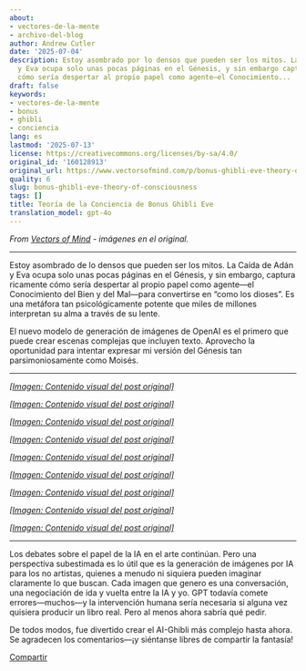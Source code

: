 ```yaml
---
about:
- vectores-de-la-mente
- archivo-del-blog
author: Andrew Cutler
date: '2025-07-04'
description: Estoy asombrado por lo densos que pueden ser los mitos. La Caída de Adán
  y Eva ocupa solo unas pocas páginas en el Génesis, y sin embargo captura ricamente
  cómo sería despertar al propio papel como agente—el Conocimiento...
draft: false
keywords:
- vectores-de-la-mente
- bonus
- ghibli
- conciencia
lang: es
lastmod: '2025-07-13'
license: https://creativecommons.org/licenses/by-sa/4.0/
original_id: '160128913'
original_url: https://www.vectorsofmind.com/p/bonus-ghibli-eve-theory-of-consciousness
quality: 6
slug: bonus-ghibli-eve-theory-of-consciousness
tags: []
title: Teoría de la Conciencia de Bonus Ghibli Eve
translation_model: gpt-4o
---
```


*From [Vectors of Mind](https://www.vectorsofmind.com/p/bonus-ghibli-eve-theory-of-consciousness) - imágenes en el original.*

---

Estoy asombrado de lo densos que pueden ser los mitos. La Caída de Adán y Eva ocupa solo unas pocas páginas en el Génesis, y sin embargo, captura ricamente cómo sería despertar al propio papel como agente—el Conocimiento del Bien y del Mal—para convertirse en “como los dioses”. Es una metáfora tan psicológicamente potente que miles de millones interpretan su alma a través de su lente.

El nuevo modelo de generación de imágenes de OpenAI es el primero que puede crear escenas complejas que incluyen texto. Aprovecho la oportunidad para intentar expresar mi versión del Génesis tan parsimoniosamente como Moisés.

* * *

[*[Imagen: Contenido visual del post original]*](https://substackcdn.com/image/fetch/$s_!y2Yi!,f_auto,q_auto:good,fl_progressive:steep/https%3A%2F%2Fsubstack-post-media.s3.amazonaws.com%2Fpublic%2Fimages%2F10240443-db9f-4ff1-91d5-2b207ddc498d_1024x1536.png)

[*[Imagen: Contenido visual del post original]*](https://substackcdn.com/image/fetch/$s_!xVLb!,f_auto,q_auto:good,fl_progressive:steep/https%3A%2F%2Fsubstack-post-media.s3.amazonaws.com%2Fpublic%2Fimages%2Fc6f93096-6e32-4f37-9771-1a945d98bad1_1024x1536.webp)

[*[Imagen: Contenido visual del post original]*](https://substackcdn.com/image/fetch/$s_!o7zQ!,f_auto,q_auto:good,fl_progressive:steep/https%3A%2F%2Fsubstack-post-media.s3.amazonaws.com%2Fpublic%2Fimages%2F0a0d0838-ed0b-499c-ba1e-b3d038623e7b_1024x1536.png)

[*[Imagen: Contenido visual del post original]*](https://substackcdn.com/image/fetch/$s_!w0eL!,f_auto,q_auto:good,fl_progressive:steep/https%3A%2F%2Fsubstack-post-media.s3.amazonaws.com%2Fpublic%2Fimages%2F5335633a-4e08-4ee5-a2d0-5d61589f8da8_1024x1536.png)

[*[Imagen: Contenido visual del post original]*](https://substackcdn.com/image/fetch/$s_!xul4!,f_auto,q_auto:good,fl_progressive:steep/https%3A%2F%2Fsubstack-post-media.s3.amazonaws.com%2Fpublic%2Fimages%2Fa1f8bede-83b8-41c3-a59d-4037ff58a70e_1024x1536.webp)

[*[Imagen: Contenido visual del post original]*](https://substackcdn.com/image/fetch/$s_!NB9o!,f_auto,q_auto:good,fl_progressive:steep/https%3A%2F%2Fsubstack-post-media.s3.amazonaws.com%2Fpublic%2Fimages%2F8df6d2ec-a33c-4420-80e1-60a820ed6106_1024x1536.webp)

[*[Imagen: Contenido visual del post original]*](https://substackcdn.com/image/fetch/$s_!3XqZ!,f_auto,q_auto:good,fl_progressive:steep/https%3A%2F%2Fsubstack-post-media.s3.amazonaws.com%2Fpublic%2Fimages%2F7296a31b-d032-4b9c-a5b6-af886769c1df_1024x1536.webp)

[*[Imagen: Contenido visual del post original]*](https://substackcdn.com/image/fetch/$s_!bC4j!,f_auto,q_auto:good,fl_progressive:steep/https%3A%2F%2Fsubstack-post-media.s3.amazonaws.com%2Fpublic%2Fimages%2F28640f9a-5d66-4c2b-ac6f-713057d7c4eb_1024x1536.png)

[*[Imagen: Contenido visual del post original]*](https://substackcdn.com/image/fetch/$s_!rsp9!,f_auto,q_auto:good,fl_progressive:steep/https%3A%2F%2Fsubstack-post-media.s3.amazonaws.com%2Fpublic%2Fimages%2Fe45066b0-4004-4bbe-814d-043f80d6ee1a_1024x1536.webp)

* * *

Los debates sobre el papel de la IA en el arte continúan. Pero una perspectiva subestimada es lo útil que es la generación de imágenes por IA para los no artistas, quienes a menudo ni siquiera pueden imaginar claramente lo que buscan. Cada imagen que genero es una conversación, una negociación de ida y vuelta entre la IA y yo. GPT todavía comete errores—muchos—y la intervención humana sería necesaria si alguna vez quisiera producir un libro real. Pero al menos ahora sabría qué pedir.

De todos modos, fue divertido crear el AI-Ghibli más complejo hasta ahora. Se agradecen los comentarios—¡y siéntanse libres de compartir la fantasía!

[Compartir](https://www.vectorsofmind.com/p/bonus-ghibli-eve-theory-of-consciousness?utm_source=substack&utm_medium=email&utm_content=share&action=share)